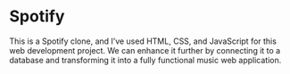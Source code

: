 # Spotify
This is a Spotify clone, and I’ve used HTML, CSS, and JavaScript for this web development project. We can enhance it further by connecting it to a database and transforming it into a fully functional music web application.
